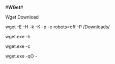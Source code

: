
#**WGet**#

Wget Download 

wget -E -H -k -K -p -e robots=off -P /Downloads/

wget.exe -h

wget.exe -c

wget.exe -qO - 
